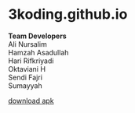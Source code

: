 # 3koding.github.io
<b style="size:24px;">Team Developers</b><br>
Ali Nursalim<br>
Hamzah Asadullah<br>
Hari Rifkriyadi<br>
Oktaviani H<br>
Sendi Fajri<br>
Sumayyah<br>

<a href="http://goo.gl/Ipa1Fo">download apk</a> </br>
